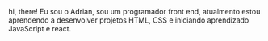 hi, there!
Eu sou o Adrian, sou um programador front end, atualmento estou aprendendo a desenvolver projetos HTML, CSS e iniciando aprendizado JavaScript e react.
